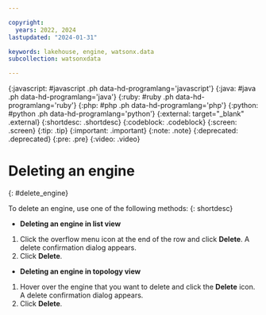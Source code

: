 ```yaml
---

copyright:
  years: 2022, 2024
lastupdated: "2024-01-31"

keywords: lakehouse, engine, watsonx.data
subcollection: watsonxdata

---
```


{:javascript: #javascript .ph data-hd-programlang='javascript'}
{:java: #java .ph data-hd-programlang='java'}
{:ruby: #ruby .ph data-hd-programlang='ruby'}
{:php: #php .ph data-hd-programlang='php'}
{:python: #python .ph data-hd-programlang='python'}
{:external: target="_blank" .external}
{:shortdesc: .shortdesc}
{:codeblock: .codeblock}
{:screen: .screen}
{:tip: .tip}
{:important: .important}
{:note: .note}
{:deprecated: .deprecated}
{:pre: .pre}
{:video: .video}

# Deleting an engine
{: #delete_engine}

To delete an engine, use one of the following methods:
{: shortdesc}

- **Deleting an engine in list view**

1. Click the overflow menu icon at the end of the row and click **Delete**. A delete confirmation dialog appears.
2. Click **Delete**.

- **Deleting an engine in topology view**

1. Hover over the engine that you want to delete and click the **Delete** icon. A delete confirmation dialog appears.
2. Click **Delete**.
